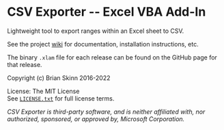 # CSV Exporter -- Excel VBA Add-In

Lightweight tool to export ranges within an Excel sheet to CSV.

See the project [wiki](https://github.com/bskinn/excel-csvexporter/wiki) for documentation, installation instructions, etc.

The binary `.xlam` file for each release can be found on the GitHub page for that release.

Copyright (c) Brian Skinn 2016-2022

License: The MIT License  
See [`LICENSE.txt`](https://github.com/bskinn/excel-csvexporter/blob/main/LICENSE.txt) for full license terms.

*CSV Exporter is third-party software, and is neither affiliated with, nor authorized,
sponsored, or approved by, Microsoft Corporation.*
